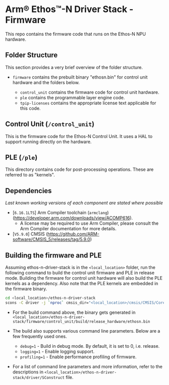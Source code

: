 # Arm® Ethos™-N Driver Stack - Firmware

This repo contains the firmware code that runs on the Ethos-N NPU hardware.

## Folder Structure

This section provides a very brief overview of the folder structure.

* `firmware` contains the prebuilt binary "ethosn.bin" for control unit hardware and the folders below.

   * `control_unit` contains the firmware code for control unit hardware.
   * `ple` contains the programmable layer engine code.
   * `tpip-licenses` contains the appropriate license text applicable for this code.

## Control Unit (`/control_unit`)

This is the firmware code for the Ethos-N Control Unit. It uses a HAL to support running directly on the hardware.

## PLE (`/ple`)

This directory contains code for post-processing operations. These are referred to as "kernels".

## Dependencies

_Last known working versions of each component are stated where possible_

  * [`6.16.1LTS`] Arm Compiler toolchain (`armclang`) (https://developer.arm.com/downloads/view/ACOMP616).
    * A license may be required to use Arm Compiler, please consult the Arm Compiler documentation for more details.
  * [`V5.9.0`] CMSIS (https://github.com/ARM-software/CMSIS_5/releases/tag/5.9.0)

## Building the firmware and PLE

Assuming ethos-n-driver-stack is in the `<local_location>` folder, run the following command to build the control unit firmware and PLE in release mode. Building the firmware for control unit hardware will also build the PLE kernels as a dependency.
Also note that the PLE kernels are embedded in the firmware binary.

```sh
cd <local_location>/ethos-n-driver-stack
scons -C driver -j `nproc` cmsis_dir="<local_location>/cmsis/CMSIS/Core/Include" PATH="<local_location>/armclang/bin" control_unit-hardware
```
* For the build command above, the binary gets generated in `<local_location>/ethos-n-driver-stack/firmware/control_unit/build/release_hardware/ethosn.bin`

* The build also supports various command line parameters. Below are a few frequently used ones.

  * `debug=1` - Build in debug mode. By default, it is set to 0, i.e. release.
  * `logging=1` - Enable logging support.
  * `profiling=1` - Enable performance profiling of firmware.

* For a list of command line parameters and more information, refer to the descriptions in `<local_location>/ethos-n-driver-stack/driver/SConstruct` file.

